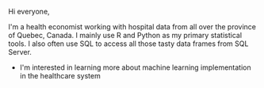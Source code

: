Hi everyone,

I'm a health economist working with hospital data from all over the province of Quebec, Canada.
I mainly use R and Python as my primary statistical tools.
I also often use SQL to access all those tasty data frames from SQL Server.

* I'm interested in learning more about machine learning implementation in the healthcare system
